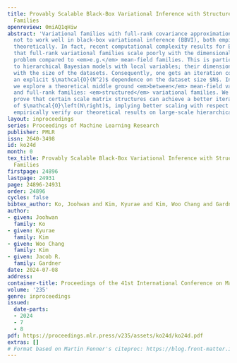 ```yaml
---
title: Provably Scalable Black-Box Variational Inference with Structured Variational
  Families
openreview: 0miAQ1qHiw
abstract: 'Variational families with full-rank covariance approximations are known
  not to work well in black-box variational inference (BBVI), both empirically and
  theoretically. In fact, recent computational complexity results for BBVI have established
  that full-rank variational families scale poorly with the dimensionality of the
  problem compared to <em>e.g.</em> mean-field families. This is particularly critical
  to hierarchical Bayesian models with local variables; their dimensionality increases
  with the size of the datasets. Consequently, one gets an iteration complexity with
  an explicit $\mathcal{O}(N^2)$ dependence on the dataset size $N$. In this paper,
  we explore a theoretical middle ground <em>between</em> mean-field variational families
  and full-rank families: <em>structured</em> variational families. We rigorously
  prove that certain scale matrix structures can achieve a better iteration complexity
  of $\mathcal{O}\left(N\right)$, implying better scaling with respect to $N$. We
  empirically verify our theoretical results on large-scale hierarchical models.'
layout: inproceedings
series: Proceedings of Machine Learning Research
publisher: PMLR
issn: 2640-3498
id: ko24d
month: 0
tex_title: Provably Scalable Black-Box Variational Inference with Structured Variational
  Families
firstpage: 24896
lastpage: 24931
page: 24896-24931
order: 24896
cycles: false
bibtex_author: Ko, Joohwan and Kim, Kyurae and Kim, Woo Chang and Gardner, Jacob R.
author:
- given: Joohwan
  family: Ko
- given: Kyurae
  family: Kim
- given: Woo Chang
  family: Kim
- given: Jacob R.
  family: Gardner
date: 2024-07-08
address:
container-title: Proceedings of the 41st International Conference on Machine Learning
volume: '235'
genre: inproceedings
issued:
  date-parts:
  - 2024
  - 7
  - 8
pdf: https://proceedings.mlr.press/v235/assets/ko24d/ko24d.pdf
extras: []
# Format based on Martin Fenner's citeproc: https://blog.front-matter.io/posts/citeproc-yaml-for-bibliographies/
---
```

